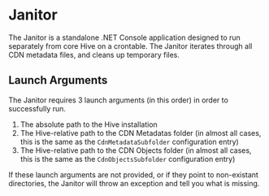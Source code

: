 ﻿# Janitor

The Janitor is a standalone .NET Console application designed to run separately from core Hive on a crontable. The Janitor iterates through all CDN metadata files, and cleans up temporary files.

## Launch Arguments

The Janitor requires 3 launch arguments (in this order) in order to successfully run.

1. The absolute path to the Hive installation
2. The Hive-relative path to the CDN Metadatas folder (in almost all cases, this is the same as the `CdnMetadataSubfolder` configuration entry)
3. The Hive-relative path to the CDN Objects folder (in almost all cases, this is the same as the `CdnObjectsSubfolder` configuration entry)

If these launch arguments are not provided, or if they point to non-existant directories, the Janitor will throw an exception and tell you what is missing.